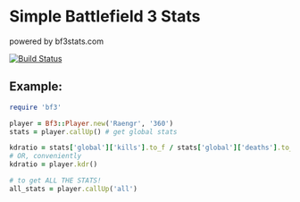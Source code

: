 # Simple Battlefield 3 Stats
powered by bf3stats.com

[![Build Status](https://secure.travis-ci.org/tbeseda/bf3.png)](http://travis-ci.org/tbeseda/bf3)

## Example:

```ruby
require 'bf3'

player = Bf3::Player.new('Raengr', '360')
stats = player.callUp() # get global stats

kdratio = stats['global']['kills'].to_f / stats['global']['deaths'].to_f
# OR, conveniently
kdratio = player.kdr()

# to get ALL THE STATS!
all_stats = player.callUp('all')
```